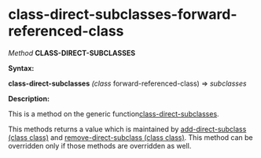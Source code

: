 class-direct-subclasses-forward-referenced-class
================================================

*Method* **CLASS-DIRECT-SUBCLASSES**

**Syntax:**

**class-direct-subclasses** *(class* forward-referenced-class) => *subclasses*

**Description:**

This is a method on the generic function[class-direct-subclasses](class-direct-subclasses.md).

This methods returns a value which is maintained by [add-direct-subclass (class class)](add-direct-subclass-class-class.md) and [remove-direct-subclass (class class)](remove-direct-subclass-class-class.md). This method can be overridden only if those methods are overridden as well.
